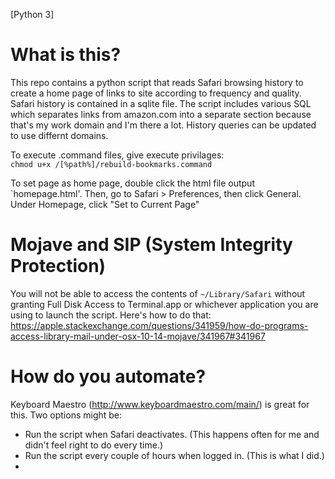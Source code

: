 [Python 3]

# What is this? 
This repo contains a python script that reads Safari browsing history to create a home page of links to site according to frequency and quality. Safari history is contained in a sqlite file. The script includes various SQL which separates links from amazon.com into a separate section because that's my work domain and I'm there a lot. History queries can be updated to use differnt domains.

To execute .command files, give execute privilages:  
`chmod u+x /[%path%]/rebuild-bookmarks.command`

To set page as home page, double click the html file output `homepage.html'. Then, go to Safari > Preferences, then click General. Under Homepage, click "Set to Current Page"

# Mojave and SIP (System Integrity Protection)
You will not be able to access the contents of `~/Library/Safari` 
without granting Full Disk Access to Terminal.app or whichever application you are using
to launch the script. Here's how to do that: https://apple.stackexchange.com/questions/341959/how-do-programs-access-library-mail-under-osx-10-14-mojave/341967#341967
 

# How do you automate?

Keyboard Maestro (http://www.keyboardmaestro.com/main/) is great for this. Two options might be: 
* Run the script when Safari deactivates. (This happens often for me and didn't feel right to do every time.)
* Run the script every couple of hours when logged in. (This is what I did.)
* 